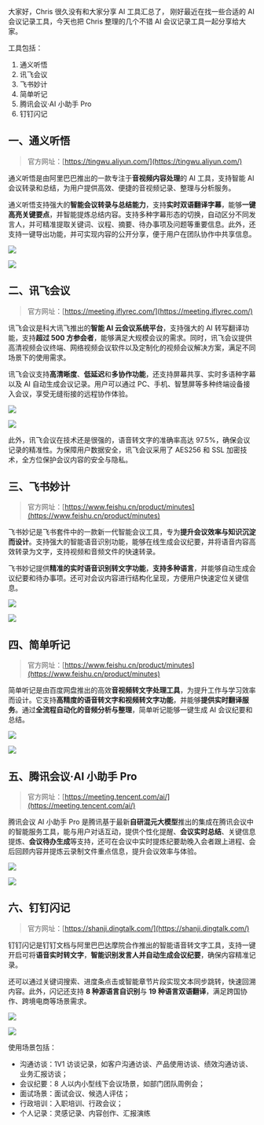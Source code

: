 大家好，Chris 很久没有和大家分享 AI 工具汇总了， 刚好最近在找一些合适的 AI 会议记录工具，今天也把 Chris 整理的几个不错 AI 会议记录工具一起分享给大家。

工具包括：

1. 通义听悟
2. 讯飞会议
3. 飞书妙计
4. 简单听记
5. 腾讯会议·AI 小助手 Pro
6. 钉钉闪记

## 一、通义听悟

> 官方网址：[https://tingwu.aliyun.com/](https://tingwu.aliyun.com/)

通义听悟是由阿里巴巴推出的一款专注于**音视频内容处理**的 AI 工具，支持智能 AI 会议转录和总结，为用户提供高效、便捷的音视频记录、整理与分析服务。

通义听悟支持强大的**智能会议转录与总结能力**，支持**实时双语翻译字幕**，能够**一键高亮关键要点**，并智能提炼总结内容。支持多种字幕形态的切换，自动区分不同发言人，并可精准提取关键词、议程、摘要、待办事项及问题等重要信息。此外，还支持一键导出功能，并可实现内容的公开分享，便于用户在团队协作中共享信息。

![](https://cdn.nlark.com/yuque/0/2025/png/186051/1751809216083-6ec246c8-9c53-43bb-90f8-d99c45525b41.png)

![](https://cdn.nlark.com/yuque/0/2025/png/186051/1751809274793-b477024f-84d4-491a-9f84-5d7777baede1.png)

## 二、讯飞会议

> 官方网址：[https://meeting.iflyrec.com/](https://meeting.iflyrec.com/)

讯飞会议是科大讯飞推出的**智能 AI 云会议系统平台**，支持强大的 AI 转写翻译功能，支持**超过 500 方参会者**，能够满足大规模会议的需求。同时，讯飞会议提供高清视频会议终端、网络视频会议软件以及定制化的视频会议解决方案，满足不同场景下的使用需求。

讯飞会议支持**高清晰度**、**低延迟**和**多协作功能**，还支持屏幕共享、实时多语种字幕以及 AI 自动生成会议记录。用户可以通过 PC、手机、智慧屏等多种终端设备接入会议，享受无缝衔接的远程协作体验。

![](https://cdn.nlark.com/yuque/0/2025/png/186051/1751809294223-0464c981-a64d-4eb7-bcb7-6d7beb5bf8bc.png)

![](https://cdn.nlark.com/yuque/0/2025/png/186051/1751809551037-2d815766-32a9-42d3-9594-5115bb9ccf01.png)

此外，讯飞会议在技术还是很强的，语音转文字的准确率高达 97.5%，确保会议记录的精准性。为保障用户数据安全，讯飞会议采用了 AES256 和 SSL 加密技术，全方位保护会议内容的安全与隐私。

## 三、飞书妙计

> 官方网址：[https://www.feishu.cn/product/minutes](https://www.feishu.cn/product/minutes)

飞书妙记是飞书套件中的一款新一代智能会议工具，专为**提升会议效率与知识沉淀而设计**。支持强大的智能语音识别功能，能够在线生成会议纪要，并将语音内容高效转录为文字，支持视频和音频文件的快速转录。

飞书妙记提供**精准的实时语音识别转文字功能**，**支持多种语言**，并能够自动生成会议纪要和待办事项。还可对会议内容进行结构化呈现，方便用户快速定位关键信息。

![](https://cdn.nlark.com/yuque/0/2025/png/186051/1751809645192-8c14dbe3-5076-4ec2-b70d-a01a93b1ce86.png)

![](https://cdn.nlark.com/yuque/0/2025/png/186051/1751809918255-1fcb3a62-0363-4163-94d5-24b22806f8ce.png)

## 四、简单听记

> 官方网址：[https://www.feishu.cn/product/minutes](https://www.feishu.cn/product/minutes)

简单听记是由百度网盘推出的高效**音视频转文字处理工具**，为提升工作与学习效率而设计。它支持**高精度的语音转文字和视频转文字功能**，并能够**提供实时翻译服务**。通过**全流程自动化的音频分析与整理**，简单听记能够一键生成 AI 会议纪要和总结。

![](https://cdn.nlark.com/yuque/0/2025/png/186051/1751810008419-d6d60807-c76e-486b-bbf8-f3ee7bb93f03.png)

![](https://cdn.nlark.com/yuque/0/2025/png/186051/1751810082625-944561f4-7230-4bd7-a708-0fc19f2b283c.png)

## 五、腾讯会议·AI 小助手 Pro

> 官方网址：[https://meeting.tencent.com/ai/](https://meeting.tencent.com/ai/)

腾讯会议 AI 小助手 Pro 是腾讯基于最新**自研混元大模型**推出的集成在腾讯会议中的智能服务工具，能与用户对话互动，提供个性化提醒、**会议实时总结**、关键信息提炼、**会议待办生成**等支持，还可在会议中实时提炼纪要助晚入会者跟上进程、会后回顾内容并提炼云录制文件重点信息，提升会议效率与体验。

![](https://cdn.nlark.com/yuque/0/2025/png/186051/1751810660902-b3bd3263-8215-45f6-8344-23db92657e24.png)

![](https://cdn.nlark.com/yuque/0/2025/png/186051/1751810706255-a271bbf4-c6a6-4ad9-9342-f10723294079.png)

## 六、钉钉闪记

> 官方网址：[https://shanji.dingtalk.com/](https://shanji.dingtalk.com/)

钉钉闪记是钉钉文档与阿里巴巴达摩院合作推出的智能语音转文字工具，支持一键开启可将**语音实时转文字**，**智能识别发言人并自动生成会议纪要**，确保内容精准记录。

还可以通过关键词搜索、进度条点击或智能章节片段实现文本同步跳转，快速回溯内容。此外，闪记还支持 **8 种源语言自识别**与 **19 种语言双语翻译**，满足跨国协作、跨境电商等场景需求。

![](https://cdn.nlark.com/yuque/0/2025/png/186051/1751810975428-d812d59a-c157-4541-82d0-f87809b6a6e5.png)

![](https://cdn.nlark.com/yuque/0/2025/png/186051/1751811168618-fc1aa0dc-1784-4b9d-a6ae-c7846731b628.png)

使用场景包括：

- 沟通访谈：1V1 访谈记录，如客户沟通访谈、产品使用访谈、绩效沟通访谈、业务汇报访谈；
- 会议纪要：8 人以内小型线下会议场景，如部门团队周例会；
- 面试场景：面试会议、候选人评估；
- 行政培训：入职培训、行政会议；
- 个人记录：灵感记录、内容创作、汇报演练
